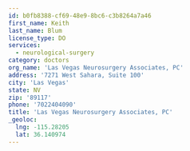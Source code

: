 ```yaml
---
id: b0fb8388-cf69-48e9-8bc6-c3b8264a7a46
first_name: Keith
last_name: Blum
license_type: DO
services:
  - neurological-surgery
category: doctors
org_name: 'Las Vegas Neurosurgery Associates, PC'
address: '7271 West Sahara, Suite 100'
city: 'Las Vegas'
state: NV
zip: '89117'
phone: '7022404090'
title: 'Las Vegas Neurosurgery Associates, PC'
_geoloc:
  lng: -115.28205
  lat: 36.140974
---
```

